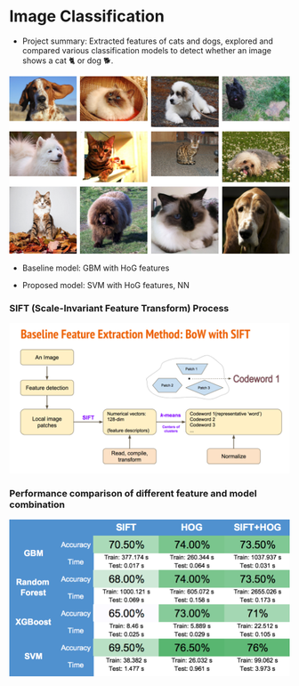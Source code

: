 # Image Classification

+ Project summary: Extracted features of cats and dogs, explored and compared various classification models to detect whether an image shows a cat :cat2: or dog :dog2:.
 
![img](figs/dog_cat.png)

 + Baseline model: GBM with HoG features    
 
 + Proposed model: SVM with HoG features, NN

### SIFT (Scale-Invariant Feature Transform) Process
 
![img](figs/SIFT_process.png)
 
 
### Performance comparison of different feature and model combination

![img](figs/Perf_compare_2.png)
 
 
